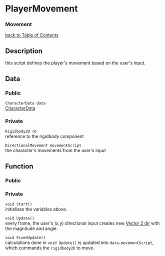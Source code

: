 # PlayerMovement
### Movement

[back to Table of Contents](/TableOfContents.md)

## Description
this script defines the player's movement based on the user's input. 

## Data

### Public

`CharacterData data`  
[CharacterData](/Assets/Scripts/Character/CharacterData.md)

### Private

`Rigidbody2D rb`   
reference to the rigidbody component

`DirectionalMovement movementScript`  
the character's movements from the user's input

## Function

### Public 

### Private

`void Start()`  
initializes the variables above.

`void Update()`  
every frame, the user's (x,y) directional input creates new [Vector 2 dir](/Assets/Scripts/Character/Movement/DestinationMovement.md) with the magnitude and angle. 

`void FixedUpdate()`  
calculations done in `void Update()` is updated into `data.movementScript`, which commands the `rigidbody2D` to move. 